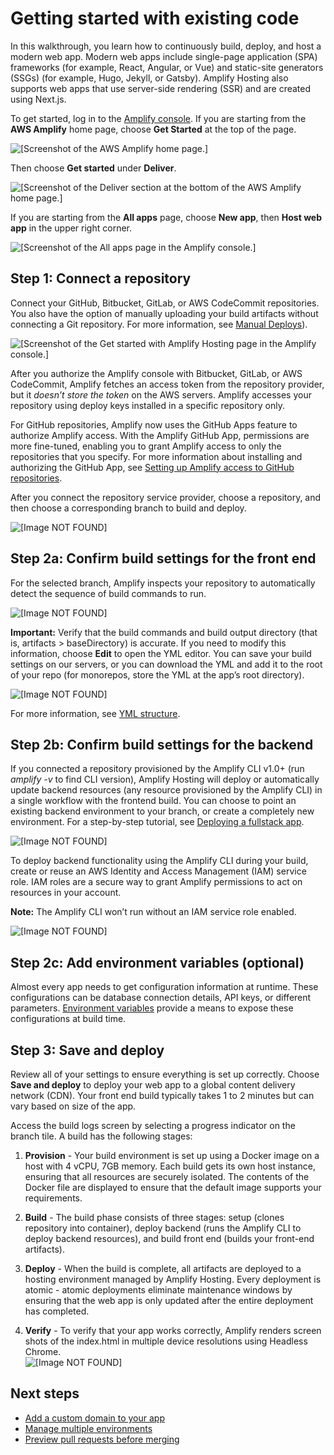 # Getting started with existing code<a name="getting-started"></a>

In this walkthrough, you learn how to continuously build, deploy, and host a modern web app\. Modern web apps include single\-page application \(SPA\) frameworks \(for example, React, Angular, or Vue\) and static\-site generators \(SSGs\) \(for example, Hugo, Jekyll, or Gatsby\)\. Amplify Hosting also supports web apps that use server\-side rendering \(SSR\) and are created using Next\.js\.

To get started, log in to the [Amplify console](https://console.aws.amazon.com/amplify/home)\. If you are starting from the **AWS Amplify** home page, choose **Get Started** at the top of the page\.

![\[Screenshot of the AWS Amplify home page.\]](http://docs.aws.amazon.com/amplify/latest/userguide/images/Get_Started_1.png)

Then choose **Get started** under **Deliver**\.

![\[Screenshot of the Deliver section at the bottom of the AWS Amplify home page.\]](http://docs.aws.amazon.com/amplify/latest/userguide/images/Get_Started_2.png)

If you are starting from the **All apps** page, choose **New app**, then **Host web app** in the upper right corner\.

![\[Screenshot of the All apps page in the Amplify console.\]](http://docs.aws.amazon.com/amplify/latest/userguide/images/Get_Started_3.png)

## Step 1: Connect a repository<a name="step-1-connect-repository"></a>

Connect your GitHub, Bitbucket, GitLab, or AWS CodeCommit repositories\. You also have the option of manually uploading your build artifacts without connecting a Git repository\. For more information, see [Manual Deploys](manual-deploys.md)\)\.

![\[Screenshot of the Get started with Amplify Hosting page in the Amplify console.\]](http://docs.aws.amazon.com/amplify/latest/userguide/images/amplify-gettingstarted-2.png)

After you authorize the Amplify console with Bitbucket, GitLab, or AWS CodeCommit, Amplify fetches an access token from the repository provider, but it *doesn’t store the token* on the AWS servers\. Amplify accesses your repository using deploy keys installed in a specific repository only\.

For GitHub repositories, Amplify now uses the GitHub Apps feature to authorize Amplify access\. With the Amplify GitHub App, permissions are more fine\-tuned, enabling you to grant Amplify access to only the repositories that you specify\. For more information about installing and authorizing the GitHub App, see [Setting up Amplify access to GitHub repositories](setting-up-GitHub-access.md)\.

After you connect the repository service provider, choose a repository, and then choose a corresponding branch to build and deploy\.

![\[Image NOT FOUND\]](http://docs.aws.amazon.com/amplify/latest/userguide/images/amplify-gettingstarted-3.png)

## Step 2a: Confirm build settings for the front end<a name="step-2a-confirm-build-settings-for-the-front-end"></a>

For the selected branch, Amplify inspects your repository to automatically detect the sequence of build commands to run\.

![\[Image NOT FOUND\]](http://docs.aws.amazon.com/amplify/latest/userguide/images/amplify-gettingstarted-4.png)

 **Important:** Verify that the build commands and build output directory \(that is, artifacts > baseDirectory\) is accurate\. If you need to modify this information, choose **Edit** to open the YML editor\. You can save your build settings on our servers, or you can download the YML and add it to the root of your repo \(for monorepos, store the YML at the app’s root directory\)\.

![\[Image NOT FOUND\]](http://docs.aws.amazon.com/amplify/latest/userguide/images/amplify-gettingstarted-5.png)

For more information, see [YML structure](build-settings.md#yml-specification-syntax)\.

## Step 2b: Confirm build settings for the backend<a name="step-2b-confirm-build-settings-for-the-backend"></a>

If you connected a repository provisioned by the Amplify CLI v1\.0\+ \(run *amplify \-v* to find CLI version\), Amplify Hosting will deploy or automatically update backend resources \(any resource provisioned by the Amplify CLI\) in a single workflow with the frontend build\. You can choose to point an existing backend environment to your branch, or create a completely new environment\. For a step\-by\-step tutorial, see [Deploying a fullstack app](deploy-backend.md)\.

![\[Image NOT FOUND\]](http://docs.aws.amazon.com/amplify/latest/userguide/images/reuse-backend.png)

To deploy backend functionality using the Amplify CLI during your build, create or reuse an AWS Identity and Access Management \(IAM\) service role\. IAM roles are a secure way to grant Amplify permissions to act on resources in your account\.

 **Note:** The Amplify CLI won’t run without an IAM service role enabled\.

![\[Image NOT FOUND\]](http://docs.aws.amazon.com/amplify/latest/userguide/images/amplify-gettingstarted-7.png)

## Step 2c: Add environment variables \(optional\)<a name="step-2c-add-environment-variables-optional"></a>

Almost every app needs to get configuration information at runtime\. These configurations can be database connection details, API keys, or different parameters\. [Environment variables](environment-variables.md) provide a means to expose these configurations at build time\.

## Step 3: Save and deploy<a name="step-3-save-and-deploy"></a>

Review all of your settings to ensure everything is set up correctly\. Choose **Save and deploy** to deploy your web app to a global content delivery network \(CDN\)\. Your front end build typically takes 1 to 2 minutes but can vary based on size of the app\.

Access the build logs screen by selecting a progress indicator on the branch tile\. A build has the following stages:

1.  **Provision** \- Your build environment is set up using a Docker image on a host with 4 vCPU, 7GB memory\. Each build gets its own host instance, ensuring that all resources are securely isolated\. The contents of the Docker file are displayed to ensure that the default image supports your requirements\.

1.  **Build** \- The build phase consists of three stages: setup \(clones repository into container\), deploy backend \(runs the Amplify CLI to deploy backend resources\), and build front end \(builds your front\-end artifacts\)\.

1.  **Deploy** \- When the build is complete, all artifacts are deployed to a hosting environment managed by Amplify Hosting\. Every deployment is atomic \- atomic deployments eliminate maintenance windows by ensuring that the web app is only updated after the entire deployment has completed\.

1.  **Verify** \- To verify that your app works correctly, Amplify renders screen shots of the index\.html in multiple device resolutions using Headless Chrome\.  
![\[Image NOT FOUND\]](http://docs.aws.amazon.com/amplify/latest/userguide/images/amplify-backend-frontend.png)

## Next steps<a name="next-steps"></a>
+  [Add a custom domain to your app](custom-domains.md) 
+  [Manage multiple environments](multi-environments.md) 
+  [Preview pull requests before merging](pr-previews.md) 